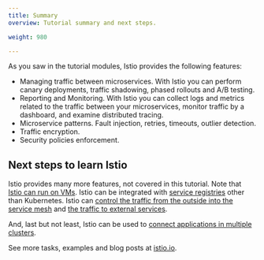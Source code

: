```yaml
---
title: Summary
overview: Tutorial summary and next steps.

weight: 980

---
```


As you saw in the tutorial modules, Istio provides the following features:

* Managing traffic between microservices. With Istio you can perform canary deployments,
traffic shadowing, phased rollouts and A/B testing.
* Reporting and Monitoring. With Istio you can collect logs and metrics related to the traffic between your
microservices, monitor traffic by a dashboard, and examine distributed tracing.
* Microservice patterns. Fault injection, retries, timeouts, outlier detection.
* Traffic encryption.
* Security policies enforcement.

## Next steps to learn Istio

Istio provides many more features, not covered in this tutorial.
Note that [Istio can run on VMs](/docs/examples/integrating-vms).
Istio can be integrated with [service registries](/docs/setup/consul) other than Kubernetes.
Istio can [control the traffic from the outside into the service mesh](/docs/tasks/traffic-management/ingress)
and [the traffic to external services](/docs/tasks/traffic-management/egress).

And, last but not least, Istio can be used to
[connect applications in multiple clusters](/docs/concepts/multicluster-deployments/).

See more tasks, examples and blog posts at [istio.io](/).
